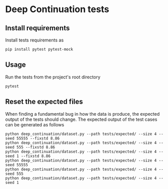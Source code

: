 # Deep Continuation tests

## Install requirements

Install tests requirements as

    pip install pytest pytest-mock

## Usage

Run the tests from the project's root directory

    pytest

## Reset the expected files

When finding a fundamental bug in how the data is produce, the expected output of the tests should change. The expected output of the test cases can be generated as follows

    python deep_continuation/dataset.py --path tests/expected/ --size 4 --seed 55555 --fixstd 8.86
    python deep_continuation/dataset.py --path tests/expected/ --size 4 --seed 555 --fixstd 8.86
    python deep_continuation/dataset.py --path tests/expected/ --size 4 --seed 1 --fixstd 8.86
    python deep_continuation/dataset.py --path tests/expected/ --size 4 --seed 55555
    python deep_continuation/dataset.py --path tests/expected/ --size 4 --seed 555
    python deep_continuation/dataset.py --path tests/expected/ --size 4 --seed 1
